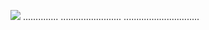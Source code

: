 <a href="https://qoo.su/an64wbv"><img src="https://i.imgur.com/RLZPFHo.jpeg" /></a>
..............
........................
..............................

